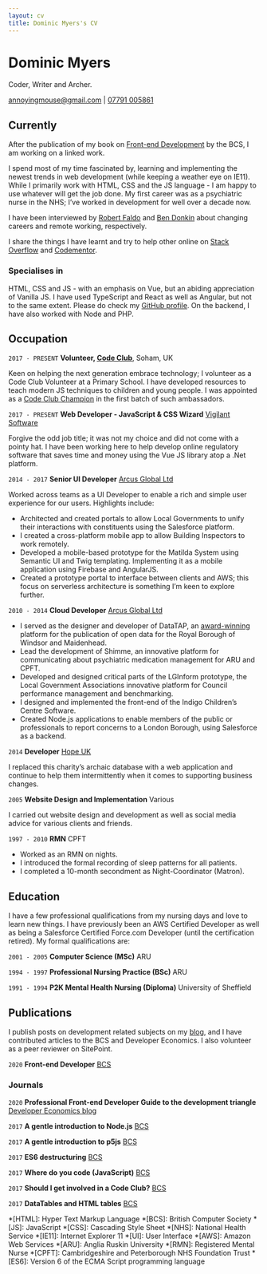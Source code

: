 ```yaml
---
layout: cv
title: Dominic Myers's CV
---
```

# Dominic Myers
Coder, Writer and Archer.

<div id="webaddress">
  <a href="annoyingmouse@gmail.com">annoyingmouse@gmail.com</a>
  | 
  <a href="tel:+447791005861">07791 005861</a>
</div>

## Currently

After the publication of my book on [Front-end Development](https://shop.bcs.org/store/221/detail/workgroup?id=3-221-9781780174761) by the BCS, I am working on a linked work.

I spend most of my time fascinated by, learning and implementing the newest trends in web development (while keeping a weather eye on IE11). While I primarily work with HTML, CSS and the JS language - I am happy to use whatever will get the job done. My first career was as a psychiatric nurse in the NHS; I’ve worked in development for well over a decade now.

I have been interviewed by [Robert Faldo](https://career-switching-coders.simplecast.com/episodes/dominic-myers-episode-6) and [Ben Donkin](https://www.youtube.com/watch?v=qsfMKbzeLvg) about changing careers and remote working, respectively.

I share the things I have learnt and try to help other online on [Stack Overflow](http://stackoverflow.com/users/592058/annoyingmouse) and [Codementor](https://www.codementor.io/@annoyingmouse).

### Specialises in

HTML, CSS and JS - with an emphasis on Vue, but an abiding appreciation of Vanilla JS. I have used TypeScript and React as well as Angular, but not to the same extent. Please do check my [GitHub profile](https://github.com/annoyingmouse). On the backend, I have also worked with Node and PHP.

## Occupation

`2017 - PRESENT`
__Volunteer, [Code Club](https://www.codeclub.org.uk)__, Soham, UK
		
Keen on helping the next generation embrace technology; I volunteer as a Code Club Volunteer at a Primary School. I have developed resources to teach modern JS techniques to children and young people. I was appointed as a [Code Club Champion](https://blog.codeclub.org/2018/02/01/meet-the-2018-code-club-champions/) in the first batch of such ambassadors.

`2017 - PRESENT`
__Web Developer - JavaScript & CSS Wizard__ [Vigilant Software](https://www.vigilantsoftware.co.uk/)

Forgive the odd job title; it was not my choice and did not come with a pointy hat. I have been working here to help develop online regulatory software that saves time and money using the Vue JS library atop a .Net platform. 

`2014 - 2017` 
__Senior UI Developer__ [Arcus Global Ltd](https://www.arcusglobal.com/)

Worked across teams as a UI Developer to enable a rich and simple user experience for our users. Highlights include:

* Architected and created portals to allow Local Governments to unify their interactions with constituents using the Salesforce platform.
* I created a cross-platform mobile app to allow Building Inspectors to work remotely.
* Developed a mobile-based prototype for the Matilda System using Semantic UI and Twig templating. Implementing it as a mobile application using Firebase and AngularJS.
* Created a prototype portal to interface between clients and AWS; this focus on serverless architecture is something I’m keen to explore further.

`2010 - 2014` 
__Cloud Developer__ [Arcus Global Ltd](https://www.arcusglobal.com/)

* I served as the designer and developer of DataTAP, an [award-winning](https://www.theguardian.com/megas/winners-2011) platform for the publication of open data for the Royal Borough of Windsor and Maidenhead.
* Lead the development of Shimme, an innovative platform for communicating about psychiatric medication management for ARU and CPFT.
* Developed and designed critical parts of the LGInform prototype, the Local Government Associations innovative platform for Council performance management and benchmarking.
* I designed and implemented the front-end of the Indigo Children’s Centre Software.
* Created Node.js applications to enable members of the public or professionals to report concerns to a London Borough, using Salesforce as a backend.

`2014` __Developer__ [Hope UK](http://www.hopeuk.org/)

I replaced this charity’s archaic database with a web application and continue to help them intermittently when it comes to supporting business changes.

`2005` __Website Design and Implementation__ Various

I carried out website design and development as well as social media advice for various clients and friends.

`1997 - 2010` __RMN__ CPFT

* Worked as an RMN on nights.
* I introduced the formal recording of sleep patterns for all patients.
* I completed a 10-month secondment as Night-Coordinator (Matron).

## Education

I have a few professional qualifications from my nursing days and love to learn new things. I have previously been an AWS Certified Developer as well as being a Salesforce Certified Force.com Developer (until the certification retired). My formal qualifications are:

`2001 - 2005` 
__Computer Science (MSc)__ ARU

`1994 - 1997` 
__Professional Nursing Practice (BSc)__ ARU

`1991 - 1994` 
__P2K Mental Health Nursing (Diploma)__ University of Sheffield

## Publications

I publish posts on development related subjects on my [blog](https://dev.to/mouseannoying), and I have contributed articles to the BCS and Developer Economics. I also volunteer as a peer reviewer on SitePoint.

`2020` __Front-end Developer__ [BCS](https://shop.bcs.org/store/221/detail/workgroup?id=3-221-9781780174761)

### Journals

`2020`
__Professional Front-end Developer Guide to the development triangle__ [Developer Economics blog](https://www.developereconomics.com/blog/professional-front-end-developer-guide-to-the-development-triangle) 

`2017`
__A gentle introduction to Node.js__ [BCS](https://www.bcs.org/content-hub/a-gentle-introduction-to-nodejs/)

`2017`
__A gentle introduction to p5js__ [BCS](https://www.bcs.org/content-hub/a-gentle-introduction-to-p5js/)

`2017`
__ES6 destructuring__ [BCS](https://www.bcs.org/content-hub/es6-destructuring/)

`2017`
__Where do you code (JavaScript)__ [BCS](https://www.bcs.org/content-hub/where-do-you-code-javascript/)

`2017` __Should I get involved in a Code Club?__ [BCS](https://www.bcs.org/content-hub/should-i-get-involved-in-a-code-club/)

`2017` __DataTables and HTML tables__ [BCS](https://www.bcs.org/content-hub/datatables-and-html-tables/)

<!-- ### Footer

Last updated: November 2020 -->

*[HTML]: Hyper Text Markup Language
*[BCS]: British Computer Society
*[JS]: JavaScript
*[CSS]: Cascading Style Sheet
*[NHS]: National Health Service
*[IE11]: Internet Explorer 11
*[UI]: User Interface
*[AWS]: Amazon Web Services
*[ARU]: Anglia Ruskin University
*[RMN]: Registered Mental Nurse
*[CPFT]: Cambridgeshire and Peterborough NHS Foundation Trust
*[ES6]: Version 6 of the ECMA Script programming language